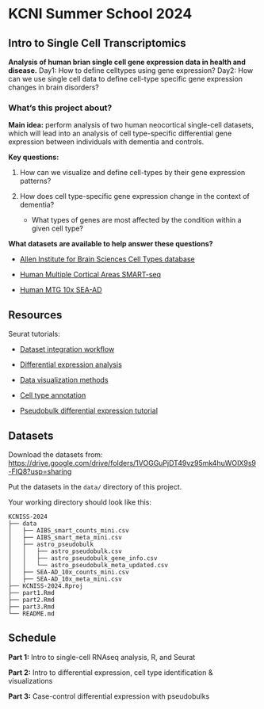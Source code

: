# KCNI Summer School 2024
## Intro to Single Cell Transcriptomics

**Analysis of human brian single cell gene expression data in health and disease.** 
Day1: How to define celltypes using gene expression?
Day2: How can we use single cell data to define cell-type specific gene expression changes in brain disorders?

### What’s this project about? 

**Main idea:** perform analysis of two human neocortical single-cell datasets, which will lead into an analysis of cell type-specific differential gene expression between individuals with dementia and controls.

**Key questions:**

1. How can we visualize and define cell-types by their gene expression patterns?

2. How does cell type-specific gene expression change in the context of dementia?
    - What types of genes are most affected by the condition within a given cell type?

**What datasets are available to help answer these questions?**

- [Allen Institute for Brain Sciences Cell Types database](https://celltypes.brain-map.org/)

- [Human Multiple Cortical Areas SMART-seq](https://portal.brain-map.org/atlases-and-data/rnaseq/human-multiple-cortical-areas-smart-seq)

-  [Human MTG 10x SEA-AD](https://portal.brain-map.org/atlases-and-data/rnaseq/human-mtg-10x_sea-ad)

## Resources

Seurat tutorials:

- [Dataset integration workflow](https://satijalab.org/seurat/articles/integration_introduction.html)

- [Differential expression analysis](https://satijalab.org/seurat/articles/de_vignette.html)

- [Data visualization methods](https://satijalab.org/seurat/articles/visualization_vignette.html)

- [Cell type annotation](https://satijalab.org/seurat/articles/integration_mapping.html)

- [Pseudobulk differential expression tutorial](https://hbctraining.github.io/scRNA-seq/lessons/pseudobulk_DESeq2_scrnaseq.html)

## Datasets
Download the datasets from:
https://drive.google.com/drive/folders/1VOGGuPjDT49vz95mk4huWOIX9s9-FIQ8?usp=sharing

Put the datasets in the `data/` directory of this project.

Your working directory should look like this:
```
KCNISS-2024
├── data
│   ├── AIBS_smart_counts_mini.csv
│   ├── AIBS_smart_meta_mini.csv
│   ├── astro_pseudobulk
│   │   ├── astro_pseudobulk.csv
│   │   ├── astro_pseudobulk_gene_info.csv
│   │   └── astro_pseudobulk_meta_updated.csv
│   ├── SEA-AD_10x_counts_mini.csv
│   ├── SEA-AD_10x_meta_mini.csv
├── KCNISS-2024.Rproj
├── part1.Rmd
├── part2.Rmd
├── part3.Rmd
└── README.md
```

## Schedule
**Part 1:** Intro to single-cell RNAseq analysis, R, and Seurat

**Part 2:** Intro to differential expression, cell type identification & visualizations

**Part 3:** Case-control differential expression with pseudobulks

